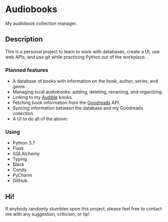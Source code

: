 # Audiobooks
My audiobook collection manager.

## Description
This is a personal project to learn to work with databases, create a UI, use web APIs, and use git while practicing 
Python out of the workplace.

### Planned features
- A database of books with information on the book, author, series, and genre.
- Managing local audiobooks: adding, deleting, renaming, and organizing.
- Linking to my [Audible](https://audible.com) books.
- Fetching book information from the [Goodreads](https://goodreads.com) API.
- Syncing information between the database and my Goodreads collection.
- A UI to do all of the above.

### Using
- Python 3.7
- Flask
- SQLAlchemy
- Typing
- Black
- Conda
- PyCharm
- GitHub

## Hi!
If anybody randomly stumbles upon this project, please feel free to contact me with any suggestion, criticism, or tip!

